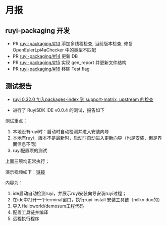 # 月报

## ruyi-packaging 开发

- PR [ruyi-packaging/#13](https://github.com/ruyisdk/ruyi-packaging/pull/13) 添加多线程检查, 当前版本检查, 修复 OpenEulerLpi4aChecker 中的类型不匹配
- PR [ruyi-packaging/#14](https://github.com/ruyisdk/ruyi-packaging/pull/14) 更新 DB
- PR [ruyi-packaging/#15](https://github.com/ruyisdk/ruyi-packaging/pull/15) 实现 gen_report 并更新文件结构
- PR [ruyi-packaging/#16](https://github.com/ruyisdk/ruyi-packaging/pull/16) 移除 Test flag

## 测试报告

- [ruyi 0.32.0 加入packages-index 到 support-matrix, upstream 的检查](https://gitee.com/weilinfox/ruyisdk-test/pulls/5)

- 进行了 RuyiSDK IDE v0.0.4 的测试，报告如下

测试重点：

1. 本地没有ruyi时：启动时自动检测并进入安装向导  
2. 本地有ruyi，版本不是最新时，启动时自动进入更新向导（也是安装，但是界面信息不同）  
3. ruyi配置项的测试

上面三项均正常执行；

演示视频如下：[链接](https://github.com/Cyl18/plct_working/blob/7b4225bde47ee7191f2e42e63369bfef0770e471/month6/files/2025-05-16%2020-04-52.mp4)

内容为：

1. ide启动自动检测ruyi，并展示ruyi安装向导安装ruyi过程；
2. 在ide中打开一个terminal窗口，执行ruyi install 安装工具链（milkv duo的）
3. 导入Helloworld/demosum工程代码
4. 配置工具链并编译
5. 远程执行程序
